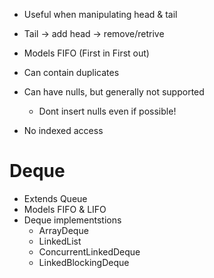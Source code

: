 - Useful when manipulating head & tail
- Tail -> add
  head -> remove/retrive

- Models FIFO (First in First out)
- Can contain duplicates
- Can have nulls, but generally not supported
    - Dont insert nulls even if possible! 
- No indexed access

<h1>Deque</h1>

- Extends Queue
- Models FIFO & LIFO
- Deque implementstions 
    - ArrayDeque
    - LinkedList
    - ConcurrentLinkedDeque
    - LinkedBlockingDeque